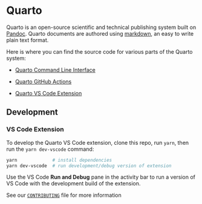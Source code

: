 
# Quarto

Quarto is an open-source scientific and technical publishing system built on [Pandoc](https://pandoc.org). Quarto documents are authored using [markdown](https://en.wikipedia.org/wiki/Markdown), an easy to write plain text format.

Here is where you can find the source code for various parts of the Quarto system:

- [Quarto Command Line Interface](https://github.com/quarto-dev/quarto-cli)

- [Quarto GitHub Actions](https://github.com/quarto-dev/quarto-actions)

- [Quarto VS Code Extension](https://github.com/quarto-dev/quarto/tree/main/apps/vscode)

## Development

### VS Code Extension

To develop the Quarto VS Code extension, clone this repo, run `yarn`, then run the `yarn dev-vscode` command:

```bash
yarn             # install dependencies
yarn dev-vscode  # run development/debug version of extension
```

Use the VS Code **Run and Debug** pane in the activity bar to run a version of VS Code with the development build of the extension.

See our [`CONTRIBUTING`](https://github.com/quarto-dev/quarto/blob/main/apps/vscode/CONTRIBUTING.md) file for more information
